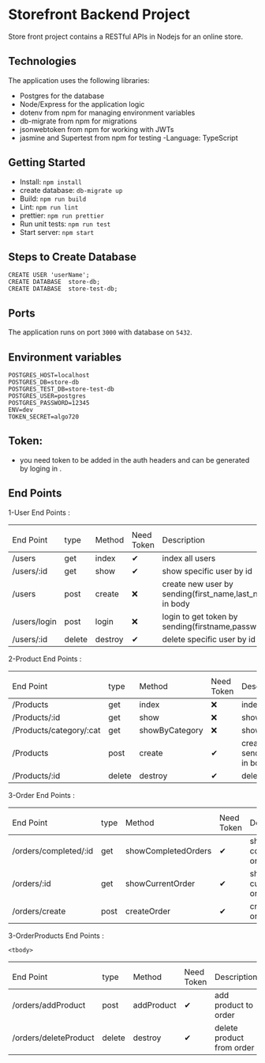 # Storefront Backend Project
Store front project contains a RESTful APIs in Nodejs for an online store.


## Technologies
The application uses the following libraries:
- Postgres for the database
- Node/Express for the application logic
- dotenv from npm for managing environment variables
- db-migrate from npm for migrations
- jsonwebtoken from npm for working with JWTs
- jasmine and Supertest from npm for testing
-Language: TypeScript


## Getting Started

- Install: `npm install`
- create database: `db-migrate up`
- Build: `npm run build`
- Lint: `npm run lint`
- prettier: `npm run prettier`
- Run unit tests: `npm run test`
- Start server: `npm start`

## Steps to Create Database

```
CREATE USER 'userName';
CREATE DATABASE  store-db;
CREATE DATABASE  store-test-db;
```

## Ports
The application runs on port `3000` with database on `5432`.

## Environment variables
```
POSTGRES_HOST=localhost
POSTGRES_DB=store-db
POSTGRES_TEST_DB=store-test-db
POSTGRES_USER=postgres
POSTGRES_PASSWORD=12345
ENV=dev
TOKEN_SECRET=algo720
```

## Token:
- you need token to be added in the auth headers and can be generated by loging in .

## End Points
1-User End Points :

<table>
    <th>
        <tr>
            <td>End Point</td>
            <td>type</td>
            <td>Method</td>
            <td>Need Token</td>
            <td>Description</td>
        </tr>
    </th>
    <tbody>
        <tr>
            <td>/users</td>
            <td>get</td>
            <td>index</td>
             <td>✔</td>
             <td>index all users</td>
        </tr>
        <tr>
            <td>/users/:id</td>
            <td>get</td>
            <td>show</td>
             <td>✔</td>
             <td>show specific user by id</td>
        </tr>
         <tr>
            <td>/users</td>
            <td>post</td>
            <td>create</td>
            <td>❌</td>
            <td>create new user by sending(first_name,last_name,password) in body</td>
        </tr>
        <tr>
            <td>/users/login</td>
            <td>post</td>
            <td>login</td>
            <td>❌</td>
            <td>login to get token by sending(firstname,password) in body</td>
        </tr>
           <tr>
            <td>/users/:id</td>
            <td>delete</td>
            <td>destroy</td>
             <td>✔</td>
             <td>delete specific user by id</td>
        </tr>
    <tbody>
</table>


2-Product End Points :

<table>
    <th>
        <tr>
            <td>End Point</td>
            <td>type</td>
            <td>Method</td>
            <td>Need Token</td>
            <td>Description</td>
        </tr>
    </th>
    <tbody>
        <tr>
            <td>/Products</td>
            <td>get</td>
            <td>index</td>
             <td>❌</td>
             <td>index all products</td>
        </tr>
        <tr>
            <td>/Products/:id</td>
            <td>get</td>
            <td>show</td>
             <td>❌</td>
             <td>show specific product by id</td>
        </tr>
         <tr>
            <td>/Products/category/:cat</td>
            <td>get</td>
            <td>showByCategory</td>
            <td>❌</td>
            <td>show specific product by category</td>
        </tr>
        <tr>
            <td>/Products</td>
            <td>post</td>
            <td>create</td>
            <td>✔</td>
            <td>create new product by sending(name,price,category'optional') in body</td>
        </tr>
           <tr>
            <td>/Products/:id</td>
            <td>delete</td>
            <td>destroy</td>
             <td>✔</td>
             <td>delete specific product by id</td>
        </tr>
    <tbody>
</table>

3-Order End Points :

<table>
    <th>
        <tr>
            <td>End Point</td>
            <td>type</td>
            <td>Method</td>
            <td>Need Token</td>
            <td>Description</td>
        </tr>
    </th>
    <tbody>
        <tr>
            <td>/orders/completed/:id</td>
            <td>get</td>
            <td>showCompletedOrders</td>
            <td>✔</td>
             <td>show completed orders</td>
        </tr>
        <tr>
            <td>/orders/:id</td>
            <td>get</td>
            <td>showCurrentOrder</td>
            <td>✔</td>
             <td>show current orders</td>
        </tr>
        <tr>
            <td>/orders/create</td>
            <td>post</td>
            <td>createOrder</td>
            <td>✔</td>
            <td>create new order</td>
        </tr>
    <tbody>
</table>



3-OrderProducts End Points :

<table>
    <th>
        <tr>
            <td>End Point</td>
            <td>type</td>
            <td>Method</td>
            <td>Need Token</td>
            <td>Description</td>
        </tr>
    </th>
    <tbody>
        <tr>
            <td>/orders/addProduct</td>
            <td>post</td>
            <td>addProduct</td>
            <td>✔</td>
             <td>add product to order</td>
        </tr>
        <tr>
            <td>/orders/deleteProduct</td>
            <td>delete</td>
            <td>destroy</td>
            <td>✔</td>
             <td>delete product from order</td>
        </tr>
       
    <tbody>
</table>





